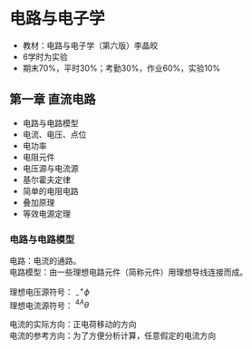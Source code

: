 <!-- 电路与电子学 -->
<meta name="viewport" content="width=device-width" initial-scale=1.0, maximum-scale=1.0, minimum-scale=1.0, user-scalable="no">

# 电路与电子学

- 教材：电路与电子学（第六版）李晶皎
- 6学时为实验
- 期末70%，平时30%；考勤30%，作业60%，实验10%
  
## 第一章 直流电路

- 电路与电路模型
- 电流、电压、点位
- 电功率
- 电阻元件
- 电压源与电流源
- 基尔霍夫定律
- 简单的电阻电路
- 叠加原理
- 等效电源定理
  
### 电路与电路模型
电路：电流的通路。  
电路模型：由一些理想电路元件（简称元件）用理想导线连接而成。

理想电压源符号： $^+_-\phi$  
理想电流源符号： $^{4A}\theta$

电流的实际方向：正电荷移动的方向  
电流的参考方向：为了方便分析计算，任意假定的电流方向  

